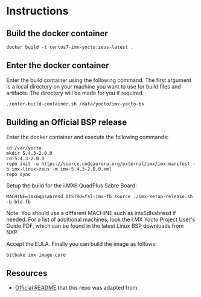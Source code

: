 # Instructions

## Build the docker container

```
docker build -t centos7-imx-yocto:zeus-latest .
```

## Enter the docker container

Enter the build container using the following command. The first argument is
a local directory on your machine you want to use for build files and
artifacts. The directory will be made for you if required.

```
./enter-build-container.sh /data/yocto/imx-yocto-bs
```

## Building an Official BSP release

Enter the docker container and execute the following commands:

```
cd /var/yocto
mkdir 5.4.3-2.0.0
cd 5.4.3-2.0.0
repo init -u https://source.codeaurora.org/external/imx/imx-manifest -b imx-linux-zeus -m imx-5.4.3-2.0.0.xml
repo sync
```

Setup the build for the i.MX6 QuadPlus Sabre Board:

```
MACHINE=imx6qpsabresd DISTRO=fsl-imx-fb source ./imx-setup-release.sh -b bld-fb
```

Note: You should use a different MACHINE such as imx6dlsabresd if needed. For a list
of additional machines, look the i.MX Yocto Project User's Guide PDF, which can
be found in the latest Linux BSP downloads from NXP.

Accept the EULA. Finally you can build the image as follows:

```
bitbake imx-image-core
```

## Resources

* [Official README](https://source.codeaurora.org/external/imx/imx-manifest/tree/README?h=imx-linux-zeus) that this repo was adapted from.
